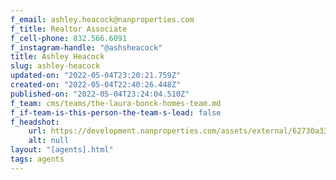 ```yaml
---
f_email: ashley.heacock@nanproperties.com
f_title: Realtor Associate
f_cell-phone: 832.566.6091
f_instagram-handle: "@ashsheacock"
title: Ashley Heacock
slug: ashley-heacock
updated-on: "2022-05-04T23:20:21.759Z"
created-on: "2022-05-04T22:40:26.448Z"
published-on: "2022-05-04T23:24:04.510Z"
f_team: cms/teams/the-laura-bonck-homes-team.md
f_if-team-is-this-person-the-team-s-lead: false
f_headshot:
    url: https://development.nanproperties.com/assets/external/62730a33cf778fa276d50be7_heacock2c20ashley.JPG
    alt: null
layout: "[agents].html"
tags: agents
---
```


